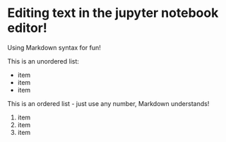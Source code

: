 # Editing text in the jupyter notebook editor!

Using Markdown syntax for fun!

This is an unordered list:

* item
* item
* item


This is an ordered list - just use any number, Markdown understands!

1. item
1. item
8. item
